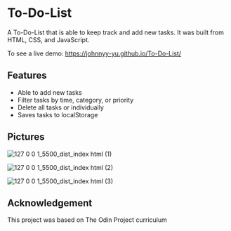 # To-Do-List

A To-Do-List that is able to keep track and add new tasks. It was built from HTML, CSS, and JavaScript.


To see a live demo: https://johnnyy-yu.github.io/To-Do-List/

<h2>Features</h2>
  <ul>
    <li>Able to add new tasks</li>
    <li>Filter tasks by time, category, or priority</li>
    <li>Delete all tasks or individually</li>
    <li>Saves tasks to localStorage</li>
  </ul>
  
 <h2>Pictures</h2>
  
![127 0 0 1_5500_dist_index html (1)](https://user-images.githubusercontent.com/93222500/147520329-8e238d10-be35-4f75-9a1e-b0c3ba315555.png)

![127 0 0 1_5500_dist_index html (2)](https://user-images.githubusercontent.com/93222500/147520814-dd173fc9-6e28-4e87-a2ea-409be0d0ff1d.png)

![127 0 0 1_5500_dist_index html (3)](https://user-images.githubusercontent.com/93222500/147520832-ccc35557-be04-4abf-8932-e30afc9e2ea1.png)

<h2>Acknowledgement</h2>

This project was based on The Odin Project curriculum
